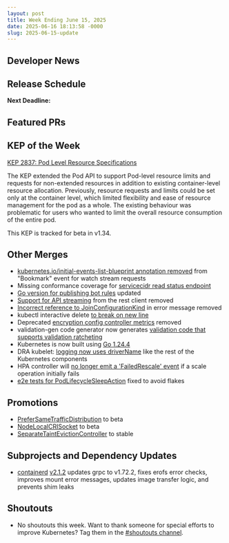 ```yaml
---
layout: post
title: Week Ending June 15, 2025
date: 2025-06-16 18:13:58 -0000
slug: 2025-06-15-update
---
```


## Developer News


## Release Schedule

**Next Deadline:**


## Featured PRs


## KEP of the Week

[KEP 2837: Pod Level Resource Specifications](https://github.com/kubernetes/enhancements/blob/master/keps/sig-node/2837-pod-level-resource-spec/README.md)

The KEP extended the Pod API to support Pod-level resource limits and requests for non-extended resources in addition to existing container-level resource allocation. Previously, resource requests and limits could be set only at the container level, which limited flexibility and ease of resource management for the pod as a whole. The existing behaviour was problematic for users who wanted to limit the overall resource consumption of the entire pod.

This KEP is tracked for beta in v1.34.

## Other Merges

* [kubernetes.io/initial-events-list-blueprint annotation removed](https://github.com/kubernetes/kubernetes/pull/132326) from "Bookmark" event for watch stream requests
* Missing conformance coverage for [servicecidr read status endpoint](https://github.com/kubernetes/kubernetes/pull/132307)
* [Go version for publishing bot rules](https://github.com/kubernetes/kubernetes/pull/132289) updated
* [Support for API streaming](https://github.com/kubernetes/kubernetes/pull/132285) from the rest client removed 
* [Incorrect reference to JoinConfigurationKind](https://github.com/kubernetes/kubernetes/pull/132258) in error message removed
* kubectl interactive delete [to break on new line](https://github.com/kubernetes/kubernetes/pull/132251)
* Deprecated [encryption config controller metrics](https://github.com/kubernetes/kubernetes/pull/132238) removed
* validation-gen code generator now generates [validation code that supports validation ratcheting](https://github.com/kubernetes/kubernetes/pull/132236)
* Kubernetes is now built using [Go 1.24.4](https://github.com/kubernetes/kubernetes/pull/132222)
* DRA kubelet: [logging now uses driverName](https://github.com/kubernetes/kubernetes/pull/132096) like the rest of the Kubernetes components
* HPA controller will [no longer emit a 'FailedRescale' event](https://github.com/kubernetes/kubernetes/pull/132007) if a scale operation initially fails
* [e2e tests for PodLifecycleSleepAction](https://github.com/kubernetes/kubernetes/pull/128642) fixed to avoid flakes

## Promotions

* [PreferSameTrafficDistribution](https://github.com/kubernetes/kubernetes/pull/132127) to beta
* [NodeLocalCRISocket](https://github.com/kubernetes/kubernetes/pull/131981) to beta
* [SeparateTaintEvictionController](https://github.com/kubernetes/kubernetes/pull/122634) to stable

## Subprojects and Dependency Updates

* [containerd](https://github.com/containerd/containerd) [v2.1.2](https://github.com/containerd/containerd/releases/tag/v2.1.2) updates grpc to v1.72.2, fixes erofs error checks, improves mount error messages, updates image transfer logic, and prevents shim leaks


## Shoutouts

* No shoutouts this week.  Want to thank someone for special efforts to improve Kubernetes?  Tag them in the [#shoutouts channel](https://kubernetes.slack.com/archives/C92G08FGD).
